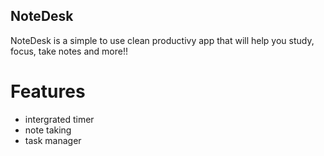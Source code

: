 ## NoteDesk

NoteDesk is a simple to use clean productivy app that will help you study, focus, take notes and more!!

# Features

- intergrated timer
- note taking
- task manager
